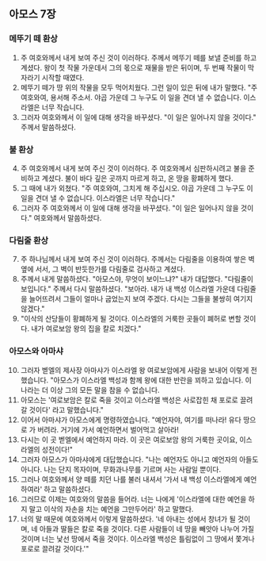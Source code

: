 ## 아모스 7장

### 메뚜기 떼 환상
1. 주 여호와께서 내게 보여 주신 것이 이러하다. 주께서 메뚜기 떼를 보낼 준비를 하고 계셨다. 왕이 첫 작물 가운데서 그의 몫으로 재물을 받은 뒤이며, 두 번째 작물이 막 자라기 시작할 때였다.
2. 메뚜기 떼가 땅 위의 작물을 모두 먹어치웠다. 그런 일이 있은 뒤에 내가 말했다. "주 여호와여, 용서해 주소서. 야곱 가운데 그 누구도 이 일을 견뎌 낼 수 없습니다. 이스라엘은 너무 작습니다.
3. 그러자 여호와께서 이 일에 대해 생각을 바꾸셨다. "이 일은 일어나지 않을 것이다." 주께서 말씀하셨다.
### 불 환상
4. 주 여호와께서 내게 보여 주신 것이 이러하다. 주 여호와께서 심판하시려고 불을 준비하고 계셨다. 불이 바다 깊은 곳까지 마르게 하고, 온 땅을 황폐하게 했다.
5. 그 때에 내가 외쳤다. "주 여호와여, 그치게 해 주십시오. 야곱 가운데 그 누구도 이 일을 견뎌 낼 수 없습니다. 이스라엘은 너무 작습니다."
6. 그러자 주 여호와께서 이 일에 대해 생각을 바꾸셨다. "이 일은 일어나지 않을 것이다." 여호와께서 말씀하셨다.
### 다림줄 환상
7. 주 하나님께서 내게 보여 주신 것이 이러하다. 주께서는 다림줄을 이용하여 쌓은 벽 옆에 서서, 그 벽이 반듯한가를 다림줄로 검사하고 계셨다.
8. 주께서 내게 말씀하셨다. "아모스야, 무엇이 보이느냐?" 내가 대답했다. "다림줄이 보입니다." 주께서 다시 말씀하셨다. "보아라. 내가 내 백성 이스라엘 가운데 다림줄을 늘어뜨려서 그들이 얼마나 굽었는지 보여 주겠다. 다시는 그들을 불쌍히 여기지 않겠다."
9. "이삭의 산당들이 황폐하게 될 것이다. 이스라엘의 거룩한 곳들이 폐허로 변할 것이다. 내가 여로보암 왕의 집을 칼로 치겠다."
### 아모스와 아마샤
10. 그러자 벧엘의 제사장 아마샤가 이스라엘 왕 여로보암에게 사람을 보내어 이렇게 전했습니다. "아모스가 이스라엘 백성과 함께 왕에 대한 반란을 꾀하고 있습니다. 이 나라는 더 이상 그의 모든 말을 참을 수 없습니다.
11. 아모스는 '여로보암은 칼로 죽을 것이고 이스라엘 백성은 사로잡힌 채 포로로 끌려갈 것이다' 라고 말했습니다."
12. 이어서 아마샤가 아모스에게 명령하였습니다. "예언자야, 여기를 떠나라! 유다 땅으로 가 버려라. 거기에 가서 예언하면서 벌어먹고 살아라!
13. 다시는 이 곳 벧엘에서 예언하지 마라. 이 곳은 여로보암 왕의 거룩한 곳이요, 이스라엘의 성전이다!"
14. 그러자 아모스가 아마샤에게 대답했습니다. "나는 예언자도 아니고 예언자의 아들도 아니다. 나는 단지 목자이며, 무화과나무를 기르며 사는 사람일 뿐이다.
15. 그러나 여호와께서 양 떼를 치던 나를 불러 내셔서 '가서 내 백성 이스라엘에게 예언하여라' 하고 말씀하셨다.
16. 그러므로 이제는 여호와의 말씀을 들어라. 너는 나에게 '이스라엘에 대한 예언을 하지 말고 이삭의 자손을 치는 예언을 그만두어라' 하고 말했다.
17. 너의 말 때문에 여호와께서 이렇게 말씀하셨다. '네 아내는 성에서 창녀가 될 것이며, 네 아들과 딸들은 칼로 죽을 것이다. 다른 사람들이 네 땅을 빼앗아 나누어 가질 것이며 너는 낯선 땅에서 죽을 것이다. 이스라엘 백성은 틀림없이 그 땅에서 쫓겨나 포로로 끌려갈 것이다.'"